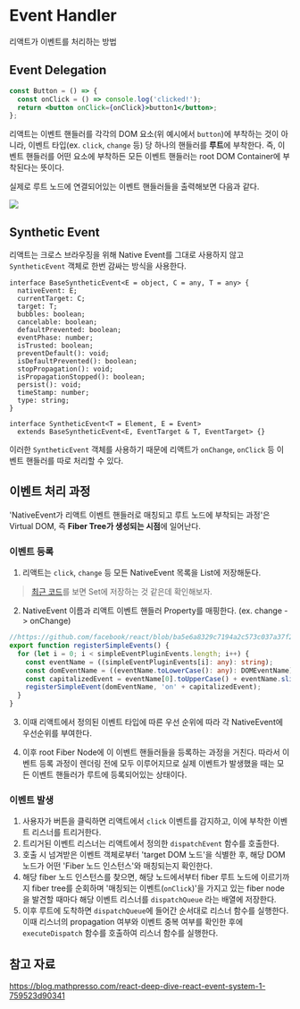 # Event Handler

리액트가 이벤트를 처리하는 방법

## Event Delegation

```jsx
const Button = () => {
  const onClick = () => console.log('clicked!');
  return <button onClick={onClick}>button1</button>;
};
```

리액트는 이벤트 핸들러를 각각의 DOM 요소(위 예시에서 `button`)에 부착하는 것이 아니라, 이벤트 타입(ex. `click`, `change` 등) 당 하나의 핸들러를 **루트**에 부착한다. 즉, 이벤트 핸들러를 어떤 요소에 부착하든 모든 이벤트 핸들러는 root DOM Container에 부착된다는 뜻이다.

실제로 루트 노드에 연결되어있는 이벤트 핸들러들을 출력해보면 다음과 같다.

<img src="https://github.com/ballsona/Study/assets/67703882/2e3558d7-42c4-48c9-8ab1-397b66c85099?raw=true" />

## Synthetic Event

리액트는 크로스 브라우징을 위해 Native Event를 그대로 사용하지 않고 `SyntheticEvent` 객체로 한번 감싸는 방식을 사용한다.

```tsx
interface BaseSyntheticEvent<E = object, C = any, T = any> {
  nativeEvent: E;
  currentTarget: C;
  target: T;
  bubbles: boolean;
  cancelable: boolean;
  defaultPrevented: boolean;
  eventPhase: number;
  isTrusted: boolean;
  preventDefault(): void;
  isDefaultPrevented(): boolean;
  stopPropagation(): void;
  isPropagationStopped(): boolean;
  persist(): void;
  timeStamp: number;
  type: string;
}

interface SyntheticEvent<T = Element, E = Event>
  extends BaseSyntheticEvent<E, EventTarget & T, EventTarget> {}
```

이러한 `SyntheticEvent` 객체를 사용하기 때문에 리액트가 `onChange`, `onClick` 등 이벤트 핸들러를 따로 처리할 수 있다.

## 이벤트 처리 과정

'NativeEvent가 리액트 이벤트 핸들러로 매칭되고 루트 노드에 부착되는 과정'은 Virtual DOM, 즉 **Fiber Tree가 생성되는 시점**에 일어난다.

### 이벤트 등록

1. 리액트는 `click`, `change` 등 모든 NativeEvent 목록을 List에 저장해둔다. 

> [최근 코드](https://github.com/facebook/react/blob/main/packages/react-dom-bindings/src/events/EventRegistry.js#L10)를 보면 Set에 저장하는 것 같은데 확인해보자.

2. NativeEvent 이름과 리액트 이벤트 핸들러 Property를 매핑한다. (ex. change -> onChange)

```ts
//https://github.com/facebook/react/blob/ba5e6a8329c7194a2c573c037a37f24ce45ee58f/packages/react-dom-bindings/src/events/DOMEventProperties.js#L118
export function registerSimpleEvents() {
  for (let i = 0; i < simpleEventPluginEvents.length; i++) {
    const eventName = ((simpleEventPluginEvents[i]: any): string);
    const domEventName = ((eventName.toLowerCase(): any): DOMEventName);
    const capitalizedEvent = eventName[0].toUpperCase() + eventName.slice(1);
    registerSimpleEvent(domEventName, 'on' + capitalizedEvent);
  }
}
```

3. 이때 리액트에서 정의된 이벤트 타입에 따른 우선 순위에 따라 각 NativeEvent에 우선순위를 부여한다.

4. 이후 root Fiber Node에 이 이벤트 핸들러들을 등록하는 과정을 거친다. 따라서 이벤트 등록 과정이 렌더링 전에 모두 이루어지므로 실제 이벤트가 발생했을 때는 모든 이벤트 핸들러가 루트에 등록되어있는 상태이다.

### 이벤트 발생

1. 사용자가 버튼을 클릭하면 리액트에서 `click` 이벤트를 감지하고, 이에 부착한 이벤트 리스너를 트리거한다.
2. 트리거된 이벤트 리스너는 리액트에서 정의한 `dispatchEvent` 함수를 호출한다.
3. 호출 시 넘겨받은 이벤트 객체로부터 'target DOM 노드'을 식별한 후, 해당 DOM 노드가 어떤 'Fiber 노드 인스턴스'와 매칭되는지 확인한다.
4. 해당 fiber 노드 인스턴스를 찾으면, 해당 노드에서부터 fiber 루트 노드에 이르기까지 fiber tree를 순회하며 '매칭되는 이벤트(`onClick`)'을 가지고 있는 fiber node을 발견할 때마다 해당 이벤트 리스너를 `dispatchQueue` 라는 배열에 저장한다.
5. 이후 루트에 도착하면 `dispatchQueue`에 들어간 순서대로 리스너 함수를 실행한다. 이때 리스너의 propagation 여부와 이벤트 중복 여부를 확인한 후에 `executeDispatch` 함수를 호출하여 리스너 함수를 실행한다. 

## 참고 자료

https://blog.mathpresso.com/react-deep-dive-react-event-system-1-759523d90341
